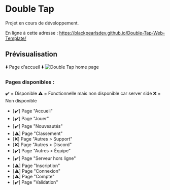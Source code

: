 # Double Tap

Projet en cours de développement.

En ligne à cette adresse : https://blackpearlsdev.github.io/Double-Tap-Web-Template/

## Prévisualisation

⬇️ Page d'accueil ⬇️
![Double Tap home page](https://gyazo.com/cfa4f59158209e824a589859cfc24cca.png)


### Pages disponibles :

✔️ = Disponible
⚠️ = Fonctionnelle mais non disponible car server side
❌ = Non disponible

- [✔️] Page "Accueil"
- [✔️] Page "Jouer"
- [✔️] Page "Nouveautés"
- [⚠️] Page "Classement"
- [❌] Page "Autres > Support"
- [❌] Page "Autres > Discord"
- [✔️] Page "Autres > Équipe"
- [✔️] Page "Serveur hors ligne"
- [⚠️] Page "Inscription"
- [⚠️] Page "Connexion"
- [⚠️] Page "Compte"
- [✔️] Page "Validation"